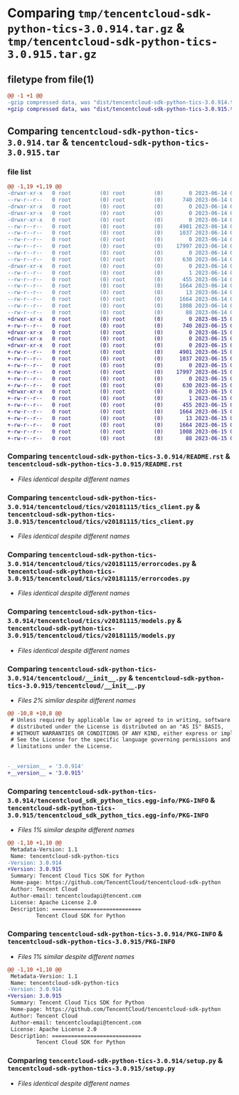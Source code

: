 # Comparing `tmp/tencentcloud-sdk-python-tics-3.0.914.tar.gz` & `tmp/tencentcloud-sdk-python-tics-3.0.915.tar.gz`

## filetype from file(1)

```diff
@@ -1 +1 @@
-gzip compressed data, was "dist/tencentcloud-sdk-python-tics-3.0.914.tar", last modified: Wed Jun 14 00:36:19 2023, max compression
+gzip compressed data, was "dist/tencentcloud-sdk-python-tics-3.0.915.tar", last modified: Thu Jun 15 00:35:37 2023, max compression
```

## Comparing `tencentcloud-sdk-python-tics-3.0.914.tar` & `tencentcloud-sdk-python-tics-3.0.915.tar`

### file list

```diff
@@ -1,19 +1,19 @@
-drwxr-xr-x   0 root         (0) root         (0)        0 2023-06-14 00:36:19.000000 tencentcloud-sdk-python-tics-3.0.914/
--rw-r--r--   0 root         (0) root         (0)      740 2023-06-14 00:36:18.000000 tencentcloud-sdk-python-tics-3.0.914/README.rst
-drwxr-xr-x   0 root         (0) root         (0)        0 2023-06-14 00:36:19.000000 tencentcloud-sdk-python-tics-3.0.914/tencentcloud/
-drwxr-xr-x   0 root         (0) root         (0)        0 2023-06-14 00:36:19.000000 tencentcloud-sdk-python-tics-3.0.914/tencentcloud/tics/
-drwxr-xr-x   0 root         (0) root         (0)        0 2023-06-14 00:36:19.000000 tencentcloud-sdk-python-tics-3.0.914/tencentcloud/tics/v20181115/
--rw-r--r--   0 root         (0) root         (0)     4901 2023-06-14 00:36:18.000000 tencentcloud-sdk-python-tics-3.0.914/tencentcloud/tics/v20181115/tics_client.py
--rw-r--r--   0 root         (0) root         (0)     1037 2023-06-14 00:36:18.000000 tencentcloud-sdk-python-tics-3.0.914/tencentcloud/tics/v20181115/errorcodes.py
--rw-r--r--   0 root         (0) root         (0)        0 2023-06-14 00:36:18.000000 tencentcloud-sdk-python-tics-3.0.914/tencentcloud/tics/v20181115/__init__.py
--rw-r--r--   0 root         (0) root         (0)    17997 2023-06-14 00:36:18.000000 tencentcloud-sdk-python-tics-3.0.914/tencentcloud/tics/v20181115/models.py
--rw-r--r--   0 root         (0) root         (0)        0 2023-06-14 00:36:18.000000 tencentcloud-sdk-python-tics-3.0.914/tencentcloud/tics/__init__.py
--rw-r--r--   0 root         (0) root         (0)      630 2023-06-14 00:36:18.000000 tencentcloud-sdk-python-tics-3.0.914/tencentcloud/__init__.py
-drwxr-xr-x   0 root         (0) root         (0)        0 2023-06-14 00:36:19.000000 tencentcloud-sdk-python-tics-3.0.914/tencentcloud_sdk_python_tics.egg-info/
--rw-r--r--   0 root         (0) root         (0)        1 2023-06-14 00:36:18.000000 tencentcloud-sdk-python-tics-3.0.914/tencentcloud_sdk_python_tics.egg-info/dependency_links.txt
--rw-r--r--   0 root         (0) root         (0)      455 2023-06-14 00:36:18.000000 tencentcloud-sdk-python-tics-3.0.914/tencentcloud_sdk_python_tics.egg-info/SOURCES.txt
--rw-r--r--   0 root         (0) root         (0)     1664 2023-06-14 00:36:18.000000 tencentcloud-sdk-python-tics-3.0.914/tencentcloud_sdk_python_tics.egg-info/PKG-INFO
--rw-r--r--   0 root         (0) root         (0)       13 2023-06-14 00:36:18.000000 tencentcloud-sdk-python-tics-3.0.914/tencentcloud_sdk_python_tics.egg-info/top_level.txt
--rw-r--r--   0 root         (0) root         (0)     1664 2023-06-14 00:36:19.000000 tencentcloud-sdk-python-tics-3.0.914/PKG-INFO
--rw-r--r--   0 root         (0) root         (0)     1008 2023-06-14 00:36:18.000000 tencentcloud-sdk-python-tics-3.0.914/setup.py
--rw-r--r--   0 root         (0) root         (0)       88 2023-06-14 00:36:19.000000 tencentcloud-sdk-python-tics-3.0.914/setup.cfg
+drwxr-xr-x   0 root         (0) root         (0)        0 2023-06-15 00:35:37.000000 tencentcloud-sdk-python-tics-3.0.915/
+-rw-r--r--   0 root         (0) root         (0)      740 2023-06-15 00:35:37.000000 tencentcloud-sdk-python-tics-3.0.915/README.rst
+drwxr-xr-x   0 root         (0) root         (0)        0 2023-06-15 00:35:37.000000 tencentcloud-sdk-python-tics-3.0.915/tencentcloud/
+drwxr-xr-x   0 root         (0) root         (0)        0 2023-06-15 00:35:37.000000 tencentcloud-sdk-python-tics-3.0.915/tencentcloud/tics/
+drwxr-xr-x   0 root         (0) root         (0)        0 2023-06-15 00:35:37.000000 tencentcloud-sdk-python-tics-3.0.915/tencentcloud/tics/v20181115/
+-rw-r--r--   0 root         (0) root         (0)     4901 2023-06-15 00:35:37.000000 tencentcloud-sdk-python-tics-3.0.915/tencentcloud/tics/v20181115/tics_client.py
+-rw-r--r--   0 root         (0) root         (0)     1037 2023-06-15 00:35:37.000000 tencentcloud-sdk-python-tics-3.0.915/tencentcloud/tics/v20181115/errorcodes.py
+-rw-r--r--   0 root         (0) root         (0)        0 2023-06-15 00:35:37.000000 tencentcloud-sdk-python-tics-3.0.915/tencentcloud/tics/v20181115/__init__.py
+-rw-r--r--   0 root         (0) root         (0)    17997 2023-06-15 00:35:37.000000 tencentcloud-sdk-python-tics-3.0.915/tencentcloud/tics/v20181115/models.py
+-rw-r--r--   0 root         (0) root         (0)        0 2023-06-15 00:35:37.000000 tencentcloud-sdk-python-tics-3.0.915/tencentcloud/tics/__init__.py
+-rw-r--r--   0 root         (0) root         (0)      630 2023-06-15 00:35:37.000000 tencentcloud-sdk-python-tics-3.0.915/tencentcloud/__init__.py
+drwxr-xr-x   0 root         (0) root         (0)        0 2023-06-15 00:35:37.000000 tencentcloud-sdk-python-tics-3.0.915/tencentcloud_sdk_python_tics.egg-info/
+-rw-r--r--   0 root         (0) root         (0)        1 2023-06-15 00:35:37.000000 tencentcloud-sdk-python-tics-3.0.915/tencentcloud_sdk_python_tics.egg-info/dependency_links.txt
+-rw-r--r--   0 root         (0) root         (0)      455 2023-06-15 00:35:37.000000 tencentcloud-sdk-python-tics-3.0.915/tencentcloud_sdk_python_tics.egg-info/SOURCES.txt
+-rw-r--r--   0 root         (0) root         (0)     1664 2023-06-15 00:35:37.000000 tencentcloud-sdk-python-tics-3.0.915/tencentcloud_sdk_python_tics.egg-info/PKG-INFO
+-rw-r--r--   0 root         (0) root         (0)       13 2023-06-15 00:35:37.000000 tencentcloud-sdk-python-tics-3.0.915/tencentcloud_sdk_python_tics.egg-info/top_level.txt
+-rw-r--r--   0 root         (0) root         (0)     1664 2023-06-15 00:35:37.000000 tencentcloud-sdk-python-tics-3.0.915/PKG-INFO
+-rw-r--r--   0 root         (0) root         (0)     1008 2023-06-15 00:35:37.000000 tencentcloud-sdk-python-tics-3.0.915/setup.py
+-rw-r--r--   0 root         (0) root         (0)       88 2023-06-15 00:35:37.000000 tencentcloud-sdk-python-tics-3.0.915/setup.cfg
```

### Comparing `tencentcloud-sdk-python-tics-3.0.914/README.rst` & `tencentcloud-sdk-python-tics-3.0.915/README.rst`

 * *Files identical despite different names*

### Comparing `tencentcloud-sdk-python-tics-3.0.914/tencentcloud/tics/v20181115/tics_client.py` & `tencentcloud-sdk-python-tics-3.0.915/tencentcloud/tics/v20181115/tics_client.py`

 * *Files identical despite different names*

### Comparing `tencentcloud-sdk-python-tics-3.0.914/tencentcloud/tics/v20181115/errorcodes.py` & `tencentcloud-sdk-python-tics-3.0.915/tencentcloud/tics/v20181115/errorcodes.py`

 * *Files identical despite different names*

### Comparing `tencentcloud-sdk-python-tics-3.0.914/tencentcloud/tics/v20181115/models.py` & `tencentcloud-sdk-python-tics-3.0.915/tencentcloud/tics/v20181115/models.py`

 * *Files identical despite different names*

### Comparing `tencentcloud-sdk-python-tics-3.0.914/tencentcloud/__init__.py` & `tencentcloud-sdk-python-tics-3.0.915/tencentcloud/__init__.py`

 * *Files 2% similar despite different names*

```diff
@@ -10,8 +10,8 @@
 # Unless required by applicable law or agreed to in writing, software
 # distributed under the License is distributed on an "AS IS" BASIS,
 # WITHOUT WARRANTIES OR CONDITIONS OF ANY KIND, either express or implied.
 # See the License for the specific language governing permissions and
 # limitations under the License.
 
 
-__version__ = '3.0.914'
+__version__ = '3.0.915'
```

### Comparing `tencentcloud-sdk-python-tics-3.0.914/tencentcloud_sdk_python_tics.egg-info/PKG-INFO` & `tencentcloud-sdk-python-tics-3.0.915/tencentcloud_sdk_python_tics.egg-info/PKG-INFO`

 * *Files 1% similar despite different names*

```diff
@@ -1,10 +1,10 @@
 Metadata-Version: 1.1
 Name: tencentcloud-sdk-python-tics
-Version: 3.0.914
+Version: 3.0.915
 Summary: Tencent Cloud Tics SDK for Python
 Home-page: https://github.com/TencentCloud/tencentcloud-sdk-python
 Author: Tencent Cloud
 Author-email: tencentcloudapi@tencent.com
 License: Apache License 2.0
 Description: ============================
         Tencent Cloud SDK for Python
```

### Comparing `tencentcloud-sdk-python-tics-3.0.914/PKG-INFO` & `tencentcloud-sdk-python-tics-3.0.915/PKG-INFO`

 * *Files 1% similar despite different names*

```diff
@@ -1,10 +1,10 @@
 Metadata-Version: 1.1
 Name: tencentcloud-sdk-python-tics
-Version: 3.0.914
+Version: 3.0.915
 Summary: Tencent Cloud Tics SDK for Python
 Home-page: https://github.com/TencentCloud/tencentcloud-sdk-python
 Author: Tencent Cloud
 Author-email: tencentcloudapi@tencent.com
 License: Apache License 2.0
 Description: ============================
         Tencent Cloud SDK for Python
```

### Comparing `tencentcloud-sdk-python-tics-3.0.914/setup.py` & `tencentcloud-sdk-python-tics-3.0.915/setup.py`

 * *Files identical despite different names*


